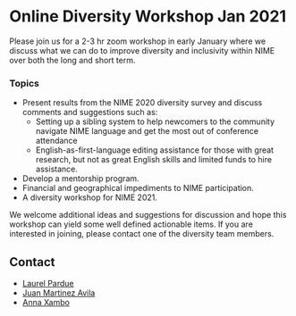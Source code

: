 # Online Diversity Workshop Jan  2021

Please join us for a 2-3 hr zoom workshop in early January where we discuss what we can do to improve diversity and inclusivity within NIME over both the long and short term.

### Topics

* Present results from the NIME 2020 diversity survey and discuss comments and suggestions such as:
  * Setting up a sibling system to help newcomers to the community navigate NIME language and get the most out of conference attendance
  * English-as-first-language editing assistance for those with great research, but not as great English skills and limited funds to hire assistance. 
* Develop a mentorship program.
* Financial and geographical impediments to NIME participation.
* A diversity workshop for NIME 2021.

We welcome additional ideas and suggestions for discussion and hope this workshop can yield some well defined actionable items. If you are interested in joining, please contact one of the diversity team members.

## Contact

* [Laurel Pardue](mailto:punk@mit.edu)
* [Juan Martinez Avila](mailto:psxjpma@nott.ac.uk)
* [Anna Xambo](mailto:anna.xambo@dmu.ac.uk)

